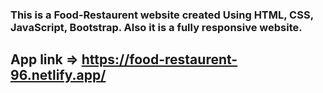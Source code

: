 ### **This is a Food-Restaurent website created Using HTML, CSS, JavaScript, Bootstrap. Also it is a fully responsive website.**

## **App link** => https://food-restaurent-96.netlify.app/

